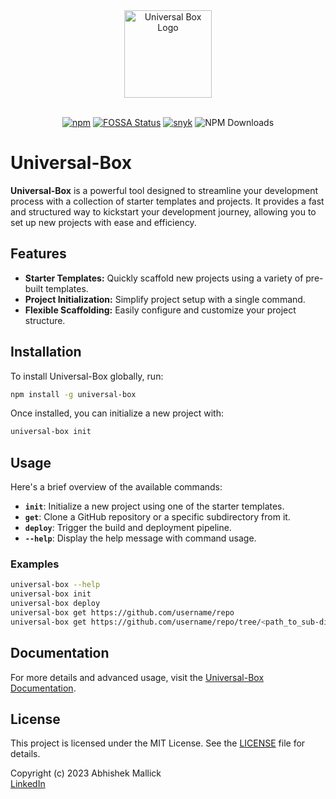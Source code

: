 <div align="center">
  <img src="https://github.com/user-attachments/assets/6a8119d2-e60a-470e-b426-a598df1aa862" width="140px" alt="Universal Box Logo">

  <br>
  <br/>

  [![npm](https://badge.fury.io/js/universal-box.svg)](https://www.npmjs.com/package/universal-box)
  [![FOSSA Status](https://app.fossa.com/api/projects/git%2Bgithub.com%2FAbhishek-Mallick%2Fsmart-box.svg?type=shield&issueType=license)](https://app.fossa.com/projects/git%2Bgithub.com%2FAbhishek-Mallick%2Fsmart-box?ref=badge_shield&issueType=license)
  [![snyk](https://snyk.io/advisor/npm-package/universal-box/badge.svg)](https://snyk.io/advisor/npm-package/universal-box)
  ![NPM Downloads](https://img.shields.io/npm/dm/universal-box)
</div>

# Universal-Box

**Universal-Box** is a powerful tool designed to streamline your development process with a collection of starter templates and projects. It provides a fast and structured way to kickstart your development journey, allowing you to set up new projects with ease and efficiency.

## Features

- **Starter Templates:** Quickly scaffold new projects using a variety of pre-built templates.
- **Project Initialization:** Simplify project setup with a single command.
- **Flexible Scaffolding:** Easily configure and customize your project structure.

## Installation

To install Universal-Box globally, run:

```bash
npm install -g universal-box
```

Once installed, you can initialize a new project with:
```bash
universal-box init
```

## Usage

Here's a brief overview of the available commands:

- **`init`**: Initialize a new project using one of the starter templates.
- **`get`**: Clone a GitHub repository or a specific subdirectory from it.
- **`deploy`**: Trigger the build and deployment pipeline.
- **`--help`**: Display the help message with command usage.

### Examples

```bash
universal-box --help
universal-box init
universal-box deploy
universal-box get https://github.com/username/repo
universal-box get https://github.com/username/repo/tree/<path_to_sub-directory>
```

## Documentation

For more details and advanced usage, visit the [Universal-Box Documentation](https://universal-box.co/).

## License

This project is licensed under the MIT License. See the [LICENSE](LICENSE) file for details.

Copyright (c) 2023 Abhishek Mallick  
[LinkedIn](https://www.linkedin.com/in/abhishek-mallick09/)
